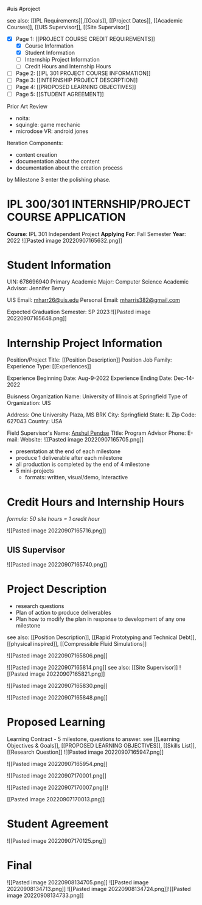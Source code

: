 #uis #project 

see also: [[IPL Requirements]],[[Goals]], [[Project Dates]], [[Academic Courses]], [[UIS Supervisor]], [[Site Supervisor]]

- [x] Page 1: [[PROJECT COURSE CREDIT REQUIREMENTS]]
	- [x] Course Information
	- [x] Student Information
	- [ ] Internship Project Information
	- [ ] Credit Hours and Internship Hours
- [ ] Page 2: [[IPL 301 PROJECT COURSE INFORMATION]]
- [ ] Page 3: [[INTERNSHIP PROJECT DESCRPTION]]
- [ ] Page 4: [[PROPOSED LEARNING OBJECTIVES]]
- [ ] Page 5: [[STUDENT AGREEMENT]]

Prior Art Review
- noita: 
- squingle: game mechanic
- microdose VR: android jones

Iteration Components:
- content creation
- documentation about the content
- documentation about the creation process


by Milestone 3 enter the polishing phase. 



# IPL 300/301 INTERNSHIP/PROJECT COURSE APPLICATION

**Course**: IPL 301 Independent Project 
**Applying For**: Fall Semester 
**Year**: 2022
![[Pasted image 20220907165632.png]]
# Student Information

UIN: 678696940
Primary Academic Major: Computer Science
Academic Advisor: Jennifer Berry

UIS Email: mharr26@uis.edu
Personal Email: mharris382@gmail.com

Expected Graduation Semester: SP 2023
![[Pasted image 20220907165648.png]]
# Internship Project Information
Position/Project Title: [[Position Description]]
Position Job Family: 
Experience Type: [[Experiences]]

Experience Beginning Date: Aug-9-2022
Experience Ending Date: Dec-14-2022

Buisness Organization Name: University of Illinois at Springfield
Type of Organization: UIS

Address: One University Plaza, MS BRK
City: Springfield
State: IL
Zip Code: 627043
Country: USA

Field Supervisor's Name: [Anshul Pendse](https://www.linkedin.com/in/apendse/)
TItle: Program Advisor
Phone: 
E-mail: 
Website:
![[Pasted image 20220907165705.png]]


- presentation at the end of each milestone
- produce 1 deliverable after each milestone
- all production is completed by the end of 4 milestone
- 5 mini-projects 
	- formats: written, visual/demo, interactive

# Credit Hours and Internship Hours
*formula: 50 site hours = 1 credit hour*


![[Pasted image 20220907165716.png]]

## UIS Supervisor
![[Pasted image 20220907165740.png]]

# Project Description
- research questions
- Plan of action to produce deliverables
- Plan how to modify the plan in response to development of any one milestone

see also: [[Position Description]], [[Rapid Prototyping and Technical Debt]], [[physical inspired]], [[Compressible Fluid Simulations]]

![[Pasted image 20220907165806.png]]

![[Pasted image 20220907165814.png]]
see also: [[Site Supervisor]]
![[Pasted image 20220907165821.png]]

![[Pasted image 20220907165830.png]]

![[Pasted image 20220907165848.png]]

# Proposed Learning
Learning Contract - 5 milestone, questions to answer.
see [[Learning Objectives & Goals]], [[PROPOSED LEARNING OBJECTIVES]], [[Skills List]], [[Research Question]]
![[Pasted image 20220907165947.png]]

![[Pasted image 20220907165954.png]]

![[Pasted image 20220907170001.png]]

![[Pasted image 20220907170007.png]]!

[[Pasted image 20220907170013.png]]

# Student Agreement
![[Pasted image 20220907170125.png]]



# Final
![[Pasted image 20220908134705.png]]
![[Pasted image 20220908134713.png]]
![[Pasted image 20220908134724.png]]![[Pasted image 20220908134733.png]]